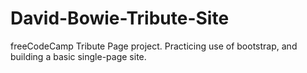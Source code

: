 # David-Bowie-Tribute-Site
freeCodeCamp Tribute Page project.  Practicing use of bootstrap, and building a basic single-page site.
